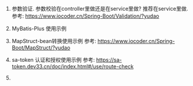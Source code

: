 1. 参数验证.
参数校验在controller里做还是在service里做? 推荐在service里做.
参考: https://www.iocoder.cn/Spring-Boot/Validation/?yudao

2. MyBatis-Plus 使用示例


3. MapStruct-bean转换使用示例
参考: https://www.iocoder.cn/Spring-Boot/MapStruct/?yudao

4. sa-token  认证和授权使用示例 
参考: https://sa-token.dev33.cn/doc/index.html#/use/route-check

5. 
